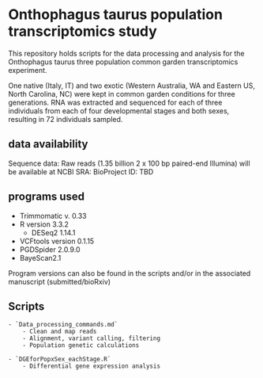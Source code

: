# Onthophagus taurus population transcriptomics study

This repository holds scripts for the data processing and analysis for the Onthophagus taurus three population common garden transcriptomics experiment. 

One native (Italy, IT) and two exotic (Western Australia, WA and Eastern US, North Carolina, NC) were kept in common garden conditions for three generations. 
RNA was extracted and sequenced for each of three individuals from each of four developmental stages and both sexes, resulting in 72 individuals sampled.

## data availability

Sequence data: Raw reads (1.35 billion 2 x 100 bp paired-end Illumina) will be available at NCBI SRA: BioProject ID: TBD

## programs used

- Trimmomatic v. 0.33
- R version 3.3.2
    + DESeq2 1.14.1
- VCFtools version 0.1.15
- PGDSpider 2.0.9.0
- BayeScan2.1 

Program versions can also be found in the scripts and/or in the associated manuscript (submitted/bioRxiv)

## Scripts

	- `Data_processing_commands.md`
		- Clean and map reads
		- Alignment, variant calling, filtering
		- Population genetic calculations

	- `DGEforPopxSex_eachStage.R`
		- Differential gene expression analysis
